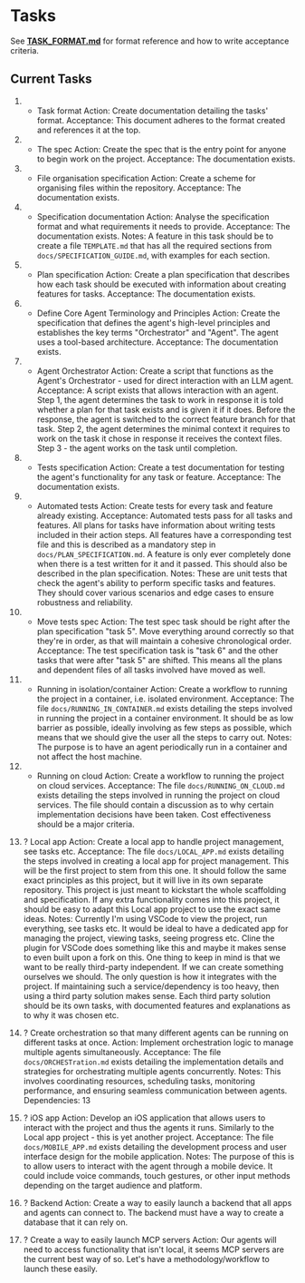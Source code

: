 # Tasks

See **[TASK_FORMAT.md](../docs/TASK_FORMAT.md)** for format reference and how to write acceptance criteria.

## Current Tasks

1) + Task format
   Action: Create documentation detailing the tasks' format.
   Acceptance: This document adheres to the format created and references it at the top.

2) + The spec
   Action: Create the spec that is the entry point for anyone to begin work on the project.
   Acceptance: The documentation exists.

3) + File organisation specification
   Action: Create a scheme for organising files within the repository.
   Acceptance: The documentation exists.

4) + Specification documentation
   Action: Analyse the specification format and what requirements it needs to provide.
   Acceptance: The documentation exists.
   Notes: A feature in this task should be to create a file `TEMPLATE.md` that has all the required sections from `docs/SPECIFICATION_GUIDE.md`, with examples for each section.

5) + Plan specification
    Action: Create a plan specification that describes how each task should be executed with information about creating features for tasks.
    Acceptance: The documentation exists.

6) + Define Core Agent Terminology and Principles
   Action: Create the specification that defines the agent's high-level principles and establishes the key terms "Orchestrator" and "Agent". The agent uses a tool-based architecture.
   Acceptance: The documentation exists.

7) + Agent Orchestrator
   Action: Create a script that functions as the Agent's Orchestrator - used for direct interaction with an LLM agent.
   Acceptance: A script exists that allows interaction with an agent. Step 1, the agent determines the task to work in response it is told whether a plan for that task exists and is given it if it does. Before the response, the agent is switched to the correct feature branch for that task. Step 2, the agent determines the minimal context it requires to work on the task it chose in response it receives the context files. Step 3 - the agent works on the task until completion.

8) + Tests specification
   Action: Create a test documentation for testing the agent's functionality for any task or feature.
   Acceptance: The documentation exists.

9) - Automated tests
   Action: Create tests for every task and feature already existing. 
   Acceptance: Automated tests pass for all tasks and features. All plans for tasks have information about writing tests included in their action steps. All features have a corresponding test file and this is described as a mandatory step in `docs/PLAN_SPECIFICATION.md`. A feature is only ever completely done when there is a test written for it and it passed. This should also be described in the plan specification.
   Notes: These are unit tests that check the agent's ability to perform specific tasks and features. They should cover various scenarios and edge cases to ensure robustness and reliability.

10) - Move tests spec
   Action: The test spec task should be right after the plan specification "task 5". Move everything around correctly so that they're in order, as that will maintain a cohesive chronological order.
   Acceptance: The test specification task is "task 6" and the other tasks that were after "task 5" are shifted. This means all the plans and dependent files of all tasks involved have moved as well.

11) - Running in isolation/container
   Action: Create a workflow to running the project in a container, i.e. isolated environment.
   Acceptance: The file `docs/RUNNING_IN_CONTAINER.md` exists detailing the steps involved in running the project in a container environment. It should be as low barrier as possible, ideally involving as few steps as possible, which means that we should give the user all the steps to carry out.
   Notes: The purpose is to have an agent periodically run in a container and not affect the host machine.

12) + Running on cloud
   Action: Create a workflow to running the project on cloud services.
   Acceptance: The file `docs/RUNNING_ON_CLOUD.md` exists detailing the steps involved in running the project on cloud services. The file should contain a discussion as to why certain implementation decisions have been taken. Cost effectiveness should be a major criteria.

13) ? Local app 
   Action: Create a local app to handle project management, see tasks etc.
   Acceptance: The file `docs/LOCAL_APP.md` exists detailing the steps involved in creating a local app for project management. This will be the first project to stem from this one. It should follow the same exact principles as this project, but it will live in its own separate repository. This project is just meant to kickstart the whole scaffolding and specification. If any extra functionality comes into this project, it should be easy to adapt this Local app project to use the exact same ideas.
   Notes: Currently I'm using VSCode to view the project, run everything, see tasks etc. It would be ideal to have a dedicated app for managing the project, viewing tasks, seeing progress etc. Cline the plugin for VSCode does something like this and maybe it makes sense to even built upon a fork on this. One thing to keep in mind is that we want to be really third-party independent. If we can create something ourselves we should. The only question is how it integrates with the project. If maintaining such a service/dependency is too heavy, then using a third party solution makes sense. Each third party solution should be its own tasks, with documented features and explanations as to why it was chosen etc.

14) ? Create orchestration so that many different agents can be running on different tasks at once.
    Action: Implement orchestration logic to manage multiple agents simultaneously.
    Acceptance: The file `docs/ORCHESTration.md` exists detailing the implementation details and strategies for orchestrating multiple agents concurrently.
    Notes: This involves coordinating resources, scheduling tasks, monitoring performance, and ensuring seamless communication between agents.
    Dependencies: 13

15) ? iOS app
    Action: Develop an iOS application that allows users to interact with the project and thus the agents it runs. Similarly to the Local app project - this is yet another project.
    Acceptance: The file `docs/MOBILE_APP.md` exists detailing the development process and user interface design for the mobile application.
    Notes: The purpose of this is to allow users to interact with the agent through a mobile device. It could include voice commands, touch gestures, or other input methods depending on the target audience and platform.

16) ? Backend
   Action: Create a way to easily launch a backend that all apps and agents can connect to. The backend must have a way to create a database that it can rely on.

17) ? Create a way to easily launch MCP servers
   Action: Our agents will need to access functionality that isn't local, it seems MCP servers are the current best way of so. Let's have a methodology/workflow to launch these easily.
